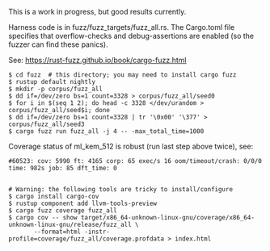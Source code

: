 This is a work in progress, but good results currently.

Harness code is in fuzz/fuzz_targets/fuzz_all.rs. The Cargo.toml file specifies
that overflow-checks and debug-assertions are enabled (so the fuzzer can find
these panics).

See: https://rust-fuzz.github.io/book/cargo-fuzz.html

~~~
$ cd fuzz  # this directory; you may need to install cargo fuzz
$ rustup default nightly
$ mkdir -p corpus/fuzz_all
$ dd if=/dev/zero bs=1 count=3328 > corpus/fuzz_all/seed0
$ for i in $(seq 1 2); do head -c 3328 </dev/urandom > corpus/fuzz_all/seed$i; done
$ dd if=/dev/zero bs=1 count=3328 | tr '\0x00' '\377' > corpus/fuzz_all/seed3
$ cargo fuzz run fuzz_all -j 4 -- -max_total_time=1000
~~~

Coverage status of ml_kem_512 is robust (run last step above twice), see:

~~~
#60523: cov: 5990 ft: 4165 corp: 65 exec/s 16 oom/timeout/crash: 0/0/0 time: 982s job: 85 dft_time: 0


# Warning: the following tools are tricky to install/configure
$ cargo install cargo-cov
$ rustup component add llvm-tools-preview
$ cargo fuzz coverage fuzz_all
$ cargo cov -- show target/x86_64-unknown-linux-gnu/coverage/x86_64-unknown-linux-gnu/release/fuzz_all \
       --format=html -instr-profile=coverage/fuzz_all/coverage.profdata > index.html
~~~
